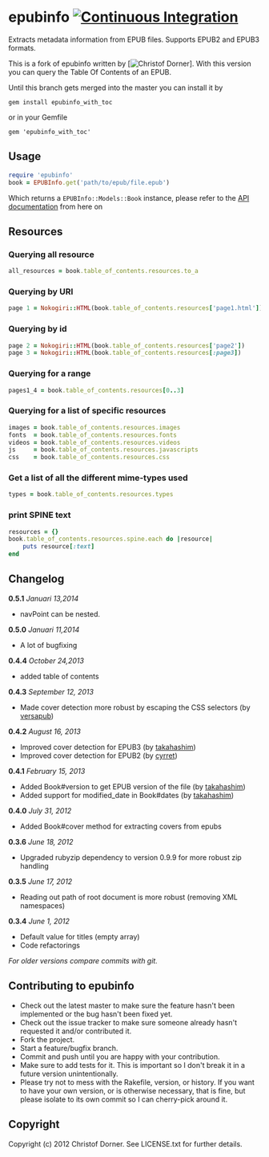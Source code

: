 # epubinfo [![Continuous Integration](https://travis-ci.org/mehmetc/epubinfo.png?branch=table_of_contents)](http://travis-ci.org/mehmetc/epubinfo)
Extracts metadata information from EPUB files. Supports EPUB2 and EPUB3 formats.

This is a fork of epubinfo written by [![Christof Dorner](https://github.com/chdorner/epubinfo)].
With this version you can query the Table Of Contents of an EPUB.

Until this branch gets merged into the master you can install it by

```
gem install epubinfo_with_toc
```

or in your Gemfile

```
gem 'epubinfo_with_toc'
```

## Usage

```ruby
require 'epubinfo'
book = EPUBInfo.get('path/to/epub/file.epub')
```

Which returns a `EPUBInfo::Models::Book` instance, please refer to the [API documentation](http://rubydoc.info/gems/epubinfo/frames) from here on

## Resources

### Querying all resource
 ```ruby
all_resources = book.table_of_contents.resources.to_a
```

### Querying by URI
```ruby
page 1 = Nokogiri::HTML(book.table_of_contents.resources['page1.html'])
```

### Querying by id
```ruby
page 2 = Nokogiri::HTML(book.table_of_contents.resources['page2'])
page 3 = Nokogiri::HTML(book.table_of_contents.resources[:page3])
```

### Querying for a range
```ruby
pages1_4 = book.table_of_contents.resources[0..3]
```

### Querying for a list of specific resources
```ruby
images = book.table_of_contents.resources.images
fonts  = book.table_of_contents.resources.fonts
videos = book.table_of_contents.resources.videos
js     = book.table_of_contents.resources.javascripts
css    = book.table_of_contents.resources.css
```

### Get a list of all the different mime-types used
```ruby
types = book.table_of_contents.resources.types
```

### print SPINE text
```ruby
resources = {}
book.table_of_contents.resources.spine.each do |resource|
    puts resource[:text]
end
```

## Changelog
**0.5.1** *Januari 13,2014*

* navPoint can be nested.

**0.5.0** *Januari 11,2014*

* A lot of bugfixing

**0.4.4** *October 24,2013*

* added table of contents

**0.4.3** *September 12, 2013*

* Made cover detection more robust by escaping the CSS selectors (by [versapub](https://github.com/versapub))

**0.4.2** *August 16, 2013*

* Improved cover detection for EPUB3 (by [takahashim](https://github.com/takahashim))
* Improved cover detection for EPUB2 (by [cyrret](https://github.com/cyrret))

**0.4.1** *February 15, 2013*

* Added Book#version to get EPUB version of the file (by [takahashim](https://github.com/takahashim))
* Added support for modified_date in Book#dates (by [takahashim](https://github.com/takahashim))

**0.4.0** *July 31, 2012*

* Added Book#cover method for extracting covers from epubs

**0.3.6** *June 18, 2012*

* Upgraded rubyzip dependency to version 0.9.9 for more robust zip handling

**0.3.5** *June 17, 2012*

* Reading out path of root document is more robust (removing XML namespaces)

**0.3.4** *June 1, 2012*

* Default value for titles (empty array)
* Code refactorings

*For older versions compare commits with git.*

## Contributing to epubinfo
 
* Check out the latest master to make sure the feature hasn't been implemented or the bug hasn't been fixed yet.
* Check out the issue tracker to make sure someone already hasn't requested it and/or contributed it.
* Fork the project.
* Start a feature/bugfix branch.
* Commit and push until you are happy with your contribution.
* Make sure to add tests for it. This is important so I don't break it in a future version unintentionally.
* Please try not to mess with the Rakefile, version, or history. If you want to have your own version, or is otherwise necessary, that is fine, but please isolate to its own commit so I can cherry-pick around it.

## Copyright

Copyright (c) 2012 Christof Dorner. See LICENSE.txt for
further details.

